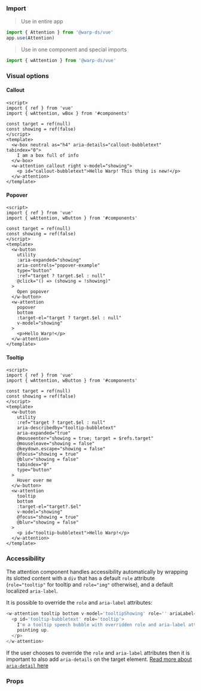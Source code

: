 ### Import

> Use in entire app

```js
import { Attention } from '@warp-ds/vue'
app.use(Attention)
```

> Use in one component and special imports

```js
import { wAttention } from '@warp-ds/vue'
```

### Visual options

#### Callout

```vue
<script>
import { ref } from 'vue'
import { wAttention, wBox } from '#components'

const target = ref(null)
const showing = ref(false)
</script>
<template>
  <w-box neutral as="h4" aria-details="callout-bubbletext" tabindex="0">
    I am a box full of info
  </w-box>
  <w-attention callout right v-model="showing">
    <p id="callout-bubbletext">Hello Warp! This thing is new!</p>
  </w-attention>
</template>
```

#### Popover

```vue
<script>
import { ref } from 'vue'
import { wAttention, wButton } from '#components'

const target = ref(null)
const showing = ref(false)
</script>
<template>
  <w-button
    utility
    :aria-expanded="showing"
    aria-controls="popover-example"
    type="button"
    :ref="target ? target.$el : null"
    @click="() => (showing = !showing)"
  >
    Open popover
  </w-button>
  <w-attention
    popover
    bottom
    :target-el="target ? target.$el : null"
    v-model="showing"
  >
    <p>Hello Warp!</p>
  </w-attention>
</template>
```

#### Tooltip

```vue
<script>
import { ref } from 'vue'
import { wAttention, wButton } from '#components'

const target = ref(null)
const showing = ref(false)
</script>
<template>
  <w-button
    utility
    :ref="target ? target.$el : null"
    aria-describedby="tooltip-bubbletext"
    aria-expanded="true"
    @mouseenter="showing = true; target = $refs.target"
    @mouseleave="showing = false"
    @keydown.escape="showing = false"
    @focus="showing = true"
    @blur="showing = false"
    tabindex="0"
    type="button"
  >
    Hover over me
  </w-button>
  <w-attention
    tooltip
    bottom
    :target-el="target?.$el"
    v-model="showing"
    @focus="showing = true"
    @blur="showing = false"
  >
    <p id="tooltip-bubbletext">Hello Warp!</p>
  </w-attention>
</template>
```

### Accessibility

The attention component handles accessibility automatically by wrapping its slotted content with a `div` that has a default `role` attribute (`role="tooltip"` for tooltip and `role="img"` otherwise), and a default localized `aria-label`.

It is possible to override the `role` and `aria-label` attributes:

```js
<w-attention tooltip bottom v-model='tooltipShowing' role='' ariaLabel=''>
  <p id='tooltip-bubbletext' role='tooltip'>
    I'm a tooltip speech bubble with overridden role and aria-label attributes
    pointing up.
  </p>
</w-attention>
```

If the user chooses to override the `role` and `aria-label` attributes then it is important to also add `aria-details` on the target element. <a target="_blank" href="https://developer.mozilla.org/en-US/docs/Web/Accessibility/ARIA/Attributes/aria-details">Read more about `aria-detail` here</a>

### Props

<api-table type="vue" component="Attention" />
